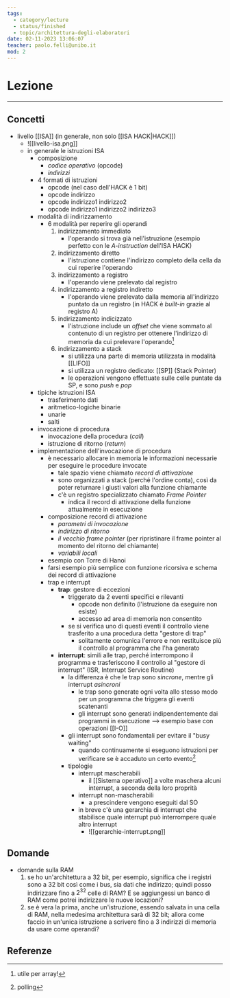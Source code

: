 ```yaml
---
tags:
  - category/lecture
  - status/finished
  - topic/architettura-degli-elaboratori
date: 02-11-2023 13:06:07
teacher: paolo.felli@unibo.it
mod: 2
---
```

# Lezione
---
## Concetti
- livello [[ISA]] (in generale, non solo [[ISA HACK|HACK]])
	- ![[livello-isa.png]]
	- in generale le istruzioni ISA
		- composizione
			- _codice operativo_ (opcode)
			- _indirizzi_
		- 4 formati di istruzioni
			- opcode (nel caso dell'HACK è 1 bit)
			- opcode indirizzo
			- opcode indirizzo1 indirizzo2
			- opcode indirizzo1 indirizzo2 indirizzo3
		- modalità di indirizzamento
			- 6 modalità per reperire gli operandi
				1. indirizzamento immediato
					- l'operando si trova già nell'istruzione (esempio perfetto con le _A-instruction_ dell'ISA HACK)
				2. indirizzamento diretto
					- l'istruzione contiene l'indirizzo completo della cella da cui reperire l'operando
				3. indirizzamento a registro
					- l'operando viene prelevato dal registro
				4. indirizzamento a registro indiretto
					- l'operando viene prelevato dalla memoria all'indirizzo puntato da un registro (in HACK è _built-in_ grazie al registro A)
				5. indirizzamento indicizzato
					- l'istruzione include un _offset_ che viene sommato al contenuto di un registro per ottenere l'indirizzo di memoria da cui prelevare l'operando[^1]
				6. indirizzamento a stack
					- si utilizza una parte di memoria utilizzata in modalità [[LIFO]]
					- si utilizza un registro dedicato: [[SP]] (Stack Pointer)
					- le operazioni vengono effettuate sulle celle puntate da SP, e sono _push_ e _pop_
		- tipiche istruzioni ISA
			- trasferimento dati
			- aritmetico-logiche binarie
			- unarie
			- salti
		- invocazione di procedura
			- invocazione della procedura (_call_)
			- istruzione di ritorno (_return_)
		- implementazione dell'invocazione di procedura
			- è necessario allocare in memoria le informazioni necessarie per eseguire le procedure invocate
				- tale spazio viene chiamato _record di attivazione_
				- sono organizzati a stack (perché l'ordine conta), così da poter returnare i giusti valori alla funzione chiamante
				- c'è un registro specializzato chiamato _Frame Pointer_
					- indica il record di attivazione della funzione attualmente in esecuzione
			- composizione record di attivazione
				- _parametri di invocazione_
				- _indirizzo di ritorno_
				- _il vecchio frame pointer_ (per ripristinare il frame pointer al momento del ritorno del chiamante)
				- _variabili locali_
			- esempio con Torre di Hanoi
			- farsi esempio più semplice con funzione ricorsiva e schema dei record di attivazione
			- trap e interrupt
				- **trap**: gestore di eccezioni
					- triggerato da 2 eventi specifici e rilevanti
						- opcode non definito (l'istruzione da eseguire non esiste)
						- accesso ad area di memoria non consentito
					- se si verifica uno di questi eventi il controllo viene trasferito a una procedura detta "gestore di trap"
						- solitamente comunica l'errore e non restituisce più il controllo al programma che l'ha generato
				- **interrupt**: simili alle trap, perché interrompono il programma e trasferiscono il controllo al "gestore di interrupt" (ISR, Interrupt Service Routine)
					- la differenza è che le trap sono _sincrone_, mentre gli interrupt _asincroni_
						- le trap sono generate ogni volta allo stesso modo per un programma che triggera gli eventi scatenanti
						- gli interrupt sono generati indipendentemente dai programmi in esecuzione --> esempio base con operazioni [[I-O]]
					- gli interrupt sono fondamentali per evitare il "busy waiting"
						- quando continuamente si eseguono istruzioni per verificare se è accaduto un certo evento[^2]
					- tipologie
						- interrupt mascherabili
							- il [[Sistema operativo]] a volte maschera alcuni interrupt, a seconda della loro proprità
						- interrupt non-mascherabili
							- a prescindere vengono eseguiti dal SO
						- in breve c'è una gerarchia di interrupt che stabilisce quale interrupt può interrompere quale altro interrupt
							- ![[gerarchie-interrupt.png]]

## Domande
- domande sulla RAM
	1. se ho un'architettura a 32 bit, per esempio, significa che i registri sono a 32 bit così come i bus, sia dati che indirizzo; quindi posso indirizzare fino a $2^{32}$ celle di RAM? E se aggiungessi un banco di RAM come potrei indirizzare le nuove locazioni?
	2. se è vera la prima, anche un'istruzione, essendo salvata in una cella di RAM, nella medesima architettura sarà di 32 bit; allora come faccio in un'unica istruzione a scrivere fino a 3 indirizzi di memoria da usare come operandi?

## Referenze
[^1]: utile per array!
[^2]: polling